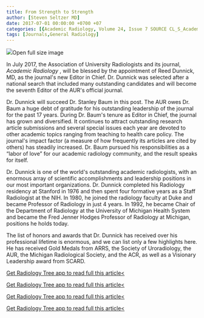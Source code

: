 ```yaml
---
title: From Strength to Strength
author: [Steven Seltzer MD]
date: 2017-07-01 00:00:00 +0700 +07
categories: [{Academic Radiology, Volume 24, Issue 7 SOURCE CL_S_AcademicRadiologyVolume24Issue7 1}]
tags: [Journals,General Radiology]
---
```

![](https://d1niluoi1dd30v.cloudfront.net/10766332/S1076633217X00068/S1076633217301848/xacra3997-fig-5001.jpg?Signature=WomsfQ7pTXOky6%7EbhGq5QhY-XlZ0dgIjyl2xNQ9zf8UUSXYU0Z8Z%7EmYNAll73222NFFS4Df01W75DB-u2ztm4KFJheBl0uts553ZZBRF%7EAQRIzOtKkARu5TIfHDBP0Kp2Xs3I2OzAsZdn%7EVoFlXHzohFKcsk2T9PtBqyKpwZqS0_&Expires=1669597496&Key-Pair-Id=APKAICLNFGBCWWYGVIZQ)Open full size image

In July 2017, the Association of University Radiologists and its journal, _Academic Radiology_ , will be blessed by the appointment of Reed Dunnick, MD, as the journal's new Editor in Chief. Dr. Dunnick was selected after a national search that included many outstanding candidates and will become the seventh Editor of the AUR's official journal.

Dr. Dunnick will succeed Dr. Stanley Baum in this post. The AUR owes Dr. Baum a huge debt of gratitude for his outstanding leadership of the journal for the past 17 years. During Dr. Baum's tenure as Editor in Chief, the journal has grown and diversified. It continues to attract outstanding research article submissions and several special issues each year are devoted to other academic topics ranging from teaching to health care policy. The journal's impact factor (a measure of how frequently its articles are cited by others) has steadily increased. Dr. Baum pursued his responsibilities as a “labor of love” for our academic radiology community, and the result speaks for itself.

Dr. Dunnick is one of the world's outstanding academic radiologists, with an enormous array of scientific accomplishments and leadership positions in our most important organizations. Dr. Dunnick completed his Radiology residency at Stanford in 1976 and then spent four formative years as a Staff Radiologist at the NIH. In 1980, he joined the radiology faculty at Duke and became Professor of Radiology in just 4 years. In 1992, he became Chair of the Department of Radiology at the University of Michigan Health System and became the Fred Jenner Hodges Professor of Radiology at Michigan, positions he holds today.

The list of honors and awards that Dr. Dunnick has received over his professional lifetime is enormous, and we can list only a few highlights here. He has received Gold Medals from ARRS, the Society of Uroradiology, the AUR, the Michigan Radiological Society, and the ACR, as well as a Visionary Leadership award from SCARD.

[Get Radiology Tree app to read full this article<](https://clinicalpub.com/app)

[Get Radiology Tree app to read full this article<](https://clinicalpub.com/app)

[Get Radiology Tree app to read full this article<](https://clinicalpub.com/app)

[Get Radiology Tree app to read full this article<](https://clinicalpub.com/app)